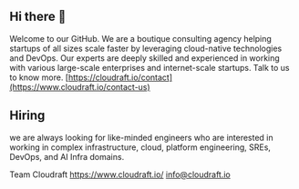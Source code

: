 ## Hi there 👋

Welcome to our GitHub. We are a boutique consulting agency helping startups of all sizes scale faster by leveraging cloud-native technologies and DevOps. Our experts are deeply skilled and experienced in working with various large-scale enterprises and internet-scale startups. 
Talk to us to know more.
[https://cloudraft.io/contact](https://www.cloudraft.io/contact-us)

## Hiring
we are always looking for like-minded engineers who are interested in working in complex infrastructure, cloud, platform engineering, SREs, DevOps, and AI Infra domains.

Team Cloudraft
https://www.cloudraft.io/
info@cloudraft.io 
